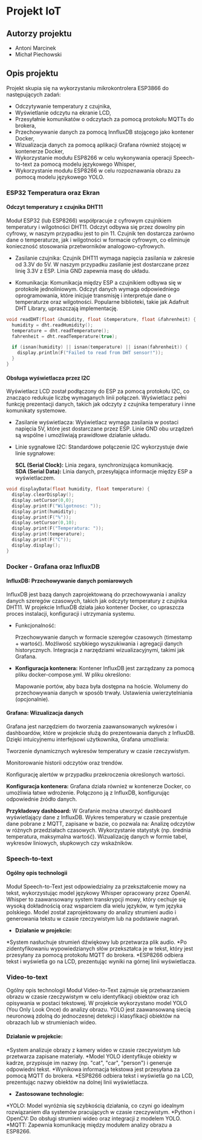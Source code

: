 # Projekt IoT # 

## Autorzy projektu ## 
* Antoni Marcinek 
* Michał Piechowski

## Opis projektu ##

Projekt skupia się na wykorzystaniu mikrokontrolera ESP3866 do następujących zadań:

* Odczytywanie temperatury z czujnika,
* Wyświetlanie odczytu na ekranie LCD,
* Przesyłałnie komunikatów o odczytach za pomocą protokołu MQTTs do brokera,
* Przechowywanie danych za pomocą InnfluxDB stojącego jako kontener Docker,
* Wizualizacja danych za pomocą aplikacji Grafana również stojącej w kontenerze Docker,
* Wykorzystanie modułu ESP8266 w celu wykonywania operacji Speech-to-text za pomocą modelu językowego Whisper,
* Wykorzystanie modułu ESP8266 w celu rozpoznawania obrazu za pomocą modelu językowego YOLO.

### ESP32 Temperatura oraz Ekran ###

#### Odczyt temperatury z czujnika DHT11 #### 
Moduł ESP32 (lub ESP8266) współpracuje z cyfrowym czujnikiem temperatury i wilgotności DHT11. Odczyt odbywa się przez dowolny pin cyfrowy, w naszym przypadku jest to pin 11. Czujnik ten dostarcza zarówno dane o temperaturze, jak i wilgotności w formacie cyfrowym, co eliminuje konieczność stosowania przetworników analogowo-cyfrowych.

* Zasilanie czujnika:
  Czujnik DHT11 wymaga napięcia zasilania w zakresie od 3.3V do 5V. W naszym przypadku zasilanie jest dostarczane przez linię 3.3V z ESP. Linia GND zapewnia masę do układu.

* Komunikacja:
  Komunikacja między ESP a czujnikiem odbywa się w protokole jednoliniowym. Odczyt danych wymaga odpowiedniego oprogramowania, które inicjuje transmisję i interpretuje dane o temperaturze oraz wilgotności. Popularne biblioteki, takie jak Adafruit DHT Library, upraszczają implementację.
  
```C
void readDHT(float &humidity, float &temperature, float &fahrenheit) {
  humidity = dht.readHumidity();
  temperature = dht.readTemperature();
  fahrenheit = dht.readTemperature(true);

  if (isnan(humidity) || isnan(temperature) || isnan(fahrenheit)) {
    display.println(F("Failed to read from DHT sensor!"));
  }
}
```

#### Obsługa wyświetlacza przez I2C ####
Wyświetlacz LCD został podłączony do ESP za pomocą protokołu I2C, co znacząco redukuje liczbę wymaganych linii połączeń. Wyświetlacz pełni funkcję prezentacji danych, takich jak odczyty z czujnika temperatury i inne komunikaty systemowe.

* Zasilanie wyświetlacza:
  Wyświetlacz wymaga zasilania w postaci napięcia 5V, które jest dostarczane przez ESP. Linie GND obu urządzeń są wspólne i umożliwiają prawidłowe działanie układu.

* Linie sygnałowe I2C:
  Standardowe połączenie I2C wykorzystuje dwie linie sygnałowe:

  **SCL (Serial Clock):** Linia zegara, synchronizująca komunikację. <br>
  **SDA (Serial Data):** Linia danych, przesyłająca informacje między ESP a wyświetlaczem.

```C
void displayData(float humidity, float temperature) {
  display.clearDisplay();
  display.setCursor(0,0);
  display.print(F("Wilgotnosc: "));
  display.print(humidity);
  display.print(F("%"));
  display.setCursor(0,10);
  display.print(F("Temperatura: "));
  display.print(temperature);
  display.print(F("C"));
  display.display();
}
```

### Docker - Grafana oraz InfluxDB ###

#### InfluxDB: Przechowywanie danych pomiarowych ####

InfluxDB jest bazą danych zaprojektowaną do przechowywania i analizy danych szeregów czasowych, takich jak odczyty temperatury z czujnika DHT11. W projekcie InfluxDB działa jako kontener Docker, co upraszcza proces instalacji, konfiguracji i utrzymania systemu.

* Funkcjonalność:

  Przechowywanie danych w formacie szeregów czasowych (timestamp + wartość).
  Możliwość szybkiego wyszukiwania i agregacji danych historycznych.
  Integracja z narzędziami wizualizacyjnymi, takimi jak Grafana.

* **Konfiguracja kontenera:** Kontener InfluxDB jest zarządzany za pomocą pliku docker-compose.yml. W pliku określono:

  Mapowanie portów, aby baza była dostępna na hoście.
  Wolumeny do przechowywania danych w sposób trwały.
  Ustawienia uwierzytelniania (opcjonalnie).

#### Grafana: Wizualizacja danych ####
Grafana jest narzędziem do tworzenia zaawansowanych wykresów i dashboardów, które w projekcie służą do prezentowania danych z InfluxDB. Dzięki intuicyjnemu interfejsowi użytkownika, Grafana umożliwia:

Tworzenie dynamicznych wykresów temperatury w czasie rzeczywistym.

Monitorowanie historii odczytów oraz trendów.

Konfigurację alertów w przypadku przekroczenia określonych wartości.

**Konfiguracja kontenera:** Grafana działa również w kontenerze Docker, co umożliwia łatwe wdrożenie. Połączono ją z InfluxDB, konfigurując odpowiednie źródło danych.

**Przykładowy dashboard:** W Grafanie można utworzyć dashboard wyświetlający dane z InfluxDB. Wykres temperatury w czasie prezentuje dane pobrane z MQTT, zapisane w bazie, co pozwala na:
Analizę odczytów w różnych przedziałach czasowych.
Wykorzystanie statystyk (np. średnia temperatura, maksymalna wartość).
Wizualizację danych w formie tabel, wykresów liniowych, słupkowych czy wskaźników.

### Speech-to-text ###

#### Ogólny opis technologii #### 
Moduł Speech-to-Text jest odpowiedzialny za przekształcenie mowy na tekst, wykorzystując model językowy Whisper opracowany przez OpenAI. Whisper to zaawansowany system transkrypcji mowy, który cechuje się wysoką dokładnością oraz wsparciem dla wielu języków, w tym języka polskiego. Model został zaprojektowany do analizy strumieni audio i generowania tekstu w czasie rzeczywistym lub na podstawie nagrań.

* **Działanie w projekcie:**

*System nasłuchuje strumień dźwiękowy lub przetwarza plik audio.
*Po zidentyfikowaniu wypowiedzianych słów przekształca je w tekst, który jest przesyłany za pomocą protokołu MQTT do brokera.
*ESP8266 odbiera tekst i wyświetla go na LCD, prezentując wyniki na górnej linii wyświetlacza.

### Video-to-text ###

Ogólny opis technologii
Moduł Video-to-Text zajmuje się przetwarzaniem obrazu w czasie rzeczywistym w celu identyfikacji obiektów oraz ich opisywania w postaci tekstowej. W projekcie wykorzystano model YOLO (You Only Look Once) do analizy obrazu. YOLO jest zaawansowaną siecią neuronową zdolną do jednoczesnej detekcji i klasyfikacji obiektów na obrazach lub w strumieniach wideo.

#### Działanie w projekcie: ####

*System analizuje obrazy z kamery wideo w czasie rzeczywistym lub przetwarza zapisane materiały.
*Model YOLO identyfikuje obiekty w kadrze, przypisuje im nazwy (np. "cat", "car", "person") i generuje odpowiedni tekst.
*Wynikowa informacja tekstowa jest przesyłana za pomocą MQTT do brokera.
*ESP8266 odbiera tekst i wyświetla go na LCD, prezentując nazwy obiektów na dolnej linii wyświetlacza.

* **Zastosowane technologie:**

*YOLO: Model wyróżnia się szybkością działania, co czyni go idealnym rozwiązaniem dla systemów pracujących w czasie rzeczywistym.
*Python i OpenCV: Do obsługi strumieni wideo oraz integracji z modelem YOLO.
*MQTT: Zapewnia komunikację między modułem analizy obrazu a ESP8266.

